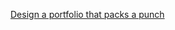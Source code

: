 [Design a portfolio that packs a punch](https://www.mockplus.com/blog/post/design-a-portfolio-that-packs-a-punch/?utm_campaign=vincent&utm_medium=click&utm_source=promote)

